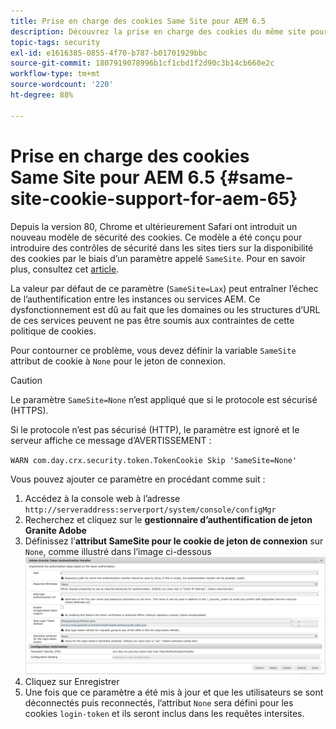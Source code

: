 ```yaml
---
title: Prise en charge des cookies Same Site pour AEM 6.5
description: Découvrez la prise en charge des cookies du même site pour AEM 6.5.
topic-tags: security
exl-id: e1616385-0855-4f70-b787-b01701929bbc
source-git-commit: 1807919078996b1cf1cbd1f2d90c3b14cb660e2c
workflow-type: tm+mt
source-wordcount: '220'
ht-degree: 88%

---
```


# Prise en charge des cookies Same Site pour AEM 6.5 {#same-site-cookie-support-for-aem-65}

Depuis la version 80, Chrome et ultérieurement Safari ont introduit un nouveau modèle de sécurité des cookies. Ce modèle a été conçu pour introduire des contrôles de sécurité dans les sites tiers sur la disponibilité des cookies par le biais d’un paramètre appelé `SameSite`. Pour en savoir plus, consultez cet [article](https://web.dev/samesite-cookies-explained/).

La valeur par défaut de ce paramètre (`SameSite=Lax`) peut entraîner l’échec de l’authentification entre les instances ou services AEM. Ce dysfonctionnement est dû au fait que les domaines ou les structures d’URL de ces services peuvent ne pas être soumis aux contraintes de cette politique de cookies.

Pour contourner ce problème, vous devez définir la variable `SameSite` attribut de cookie à `None` pour le jeton de connexion.

>[!CAUTION]
>
>Le paramètre `SameSite=None` n’est appliqué que si le protocole est sécurisé (HTTPS).
>
>Si le protocole n’est pas sécurisé (HTTP), le paramètre est ignoré et le serveur affiche ce message d’AVERTISSEMENT :
>
>`WARN com.day.crx.security.token.TokenCookie Skip 'SameSite=None'`

Vous pouvez ajouter ce paramètre en procédant comme suit :

1. Accédez à la console web à l’adresse `http://serveraddress:serverport/system/console/configMgr`
1. Recherchez et cliquez sur le **gestionnaire d’authentification de jeton Granite Adobe**
1. Définissez l’**attribut SameSite pour le cookie de jeton de connexion** sur `None`, comme illustré dans l’image ci-dessous
   ![samesite](assets/samesite1.png)
1. Cliquez sur Enregistrer
1. Une fois que ce paramètre a été mis à jour et que les utilisateurs se sont déconnectés puis reconnectés, l’attribut `None` sera défini pour les cookies `login-token` et ils seront inclus dans les requêtes intersites.
